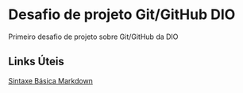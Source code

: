 # Desafio de projeto Git/GitHub DIO
Primeiro desafio de projeto sobre Git/GitHub da DIO

## Links Úteis
[Sintaxe Básica Markdown](https://www.markdownguide.org/basic-sixtax/) 
